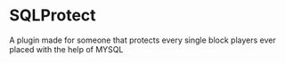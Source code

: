 # SQLProtect
A plugin made for someone that protects every single block players ever placed with the help of MYSQL